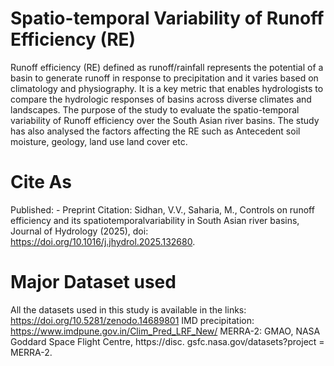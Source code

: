 # Spatio-temporal Variability of Runoff Efficiency (RE)
Runoff efficiency (RE) defined as runoff/rainfall represents the potential of a basin to generate runoff in response to precipitation and it varies based on climatology and physiography. It is a key metric that enables hydrologists to compare the hydrologic responses of basins across diverse climates and landscapes. The purpose of the study to evaluate the spatio-temporal variability of Runoff efficiency over the South Asian river basins. The study has also analysed the factors affecting the RE such as Antecedent soil moisture, geology, land use land cover etc.  


# Cite As
Published: -
Preprint Citation: Sidhan, V.V., Saharia, M., Controls on runoff efficiency and its spatiotemporalvariability in South Asian river basins, Journal of Hydrology (2025), doi: https://doi.org/10.1016/j.jhydrol.2025.132680.

# Major Dataset used

All the datasets used in this study is available in the links:
https://doi.org/10.5281/zenodo.14689801
IMD precipitation: https://www.imdpune.gov.in/Clim_Pred_LRF_New/
MERRA-2: GMAO, NASA Goddard Space Flight Centre, https://disc. gsfc.nasa.gov/datasets?project = MERRA-2.

